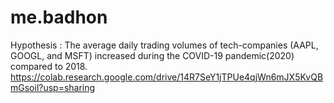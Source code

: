 # me.badhon
Hypothesis : The average daily trading volumes of tech-companies (AAPL, GOOGL, and MSFT) increased during the COVID-19 pandemic(2020) compared to 2018.
https://colab.research.google.com/drive/14R7SeY1jTPUe4qjWn6mJX5KvQBmGsoil?usp=sharing
